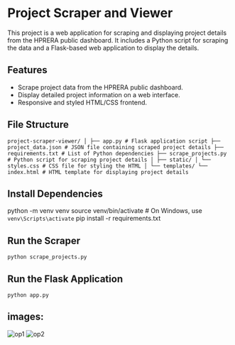 # Project Scraper and Viewer

This project is a web application for scraping and displaying project details from the HPRERA public dashboard. It includes a Python script for scraping the data and a Flask-based web application to display the details.

## Features

- Scrape project data from the HPRERA public dashboard.
- Display detailed project information on a web interface.
- Responsive and styled HTML/CSS frontend.

## File Structure
``
project-scraper-viewer/
│
├── app.py # Flask application script
├── project_data.json # JSON file containing scraped project details
├── requirements.txt # List of Python dependencies
├── scrape_projects.py # Python script for scraping project details
│
├── static/
│ └── styles.css # CSS file for styling the HTML
│
└── templates/
  └── index.html # HTML template for displaying project details
``
## Install Dependencies
python -m venv venv
source venv/bin/activate  # On Windows, use `venv\Scripts\activate`
pip install -r requirements.txt


## Run the Scraper
`python scrape_projects.py`

## Run the Flask Application
`python app.py`


## images:
![op1](https://github.com/user-attachments/assets/f7cdee8c-e278-436e-8430-3b236538251f)
![op2](https://github.com/user-attachments/assets/cade44bb-35e8-457e-9d32-d57fbe2ef736)
